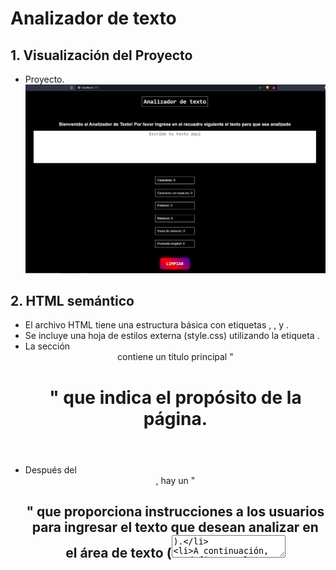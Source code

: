 # Analizador de texto

## 1. Visualización del Proyecto

* Proyecto.
![Analizador de texto](Analizador%20de%20Texto.jpg)


## 2. HTML semántico
* El archivo HTML tiene una estructura básica con etiquetas <html>, <head>, y <body>.
* Se incluye una hoja de estilos externa (style.css) utilizando la etiqueta <link>.
* La sección <header> contiene un título principal "<h1>" que indica el propósito de la página.
* Después del <header>, hay un "<h2>" que proporciona instrucciones a los usuarios para ingresar el texto que desean analizar en el área de texto (<textarea>).
* A continuación, se define un elemento "<ul>" con la clase "all". 
* Dentro de este elemento, hay seis elementos "<li>" con la clase "box", cada uno con un atributo data-testid que se utilizará para actualizar los resultados del análisis posteriormente.
* Luego se encuentra un botón con el id "reset-button", que se utilizará para limpiar el contenido del área de texto y restablecer los resultados del análisis.
* Finalmente, se incluyen dos scripts: "analyzer.js" y "index.js" con el atributo type="module", lo que permite la importación y exportación de módulos JavaScript.

## 3. CSS

Estilos generales:

* body: Establece la fuente (Arial, sans-serif) y el tamaño de línea (1.6) para el contenido de la página. También elimina el margen y el relleno predeterminado y establece un color de fondo (#f9f9f9).
Estilos del encabezado (header y h1):

* header: Establece el fondo (#333) y el color del texto (#fff) para el encabezado. También alinea el texto al centro y agrega un relleno de 10px en la parte superior e inferior.
h1: Elimina el margen predeterminado para asegurarse de que el título del encabezado esté alineado correctamente.
Estilos del subtítulo (h2):

* h2: Alinea el texto al centro.
Estilos del área de texto (textarea):

* textarea: Hace que el área de texto se muestre como un bloque para ocupar todo el ancho disponible. Establece márgenes automático para centrarlo horizontalmente. También define un ancho del 80% con un ancho mínimo de 300px y un ancho máximo de 800px. Se establece un relleno de 10px y un tamaño de fuente de 16px. Además, permite el redimensionamiento vertical para que el usuario pueda ajustar la altura del área de texto.
Estilos de la lista de métricas (ul.all y li.box):

* ul.all: Establece la lista para no mostrar viñetas y elimina el margen, relleno y decoración de la lista. El ancho se ajusta al contenido, y el texto se alinea a la izquierda.
li.box: Agrega un margen inferior de 10px y un relleno de 10px a cada elemento de la lista. Se establece un borde blanco de 1px alrededor de cada elemento, creando una caja para cada métrica. Se utiliza la fuente Helvetica, Arial o sans-serif. El fondo se define como #f1f1f1 y el color de texto como #333.
Estilos del botón de reinicio (#reset-button):

* #reset-button: Establece el cursor del mouse como "pointer" para indicar que el botón es interactivo. Se elimina el borde, lo que da una apariencia plana al botón. El botón se muestra como bloque, lo que permite que ocupe todo el ancho disponible y se centra horizontalmente con márgenes automáticos. El tamaño de fuente es de 24px y el texto está en negrita. Se establece una posición relativa para permitir la superposición de elementos secundarios. El borde se redondea con un radio de 12px, y el fondo tiene un degradado lineal de 45 grados que va de rojo a azul y luego a blanco y se repite. Además, se define una animación llamada "glowing" que se aplicará al botón con una duración de 20 segundos, movimiento lineal e infinita repetición. Por último, se establece la fuente como Consolas o monospace.
Estilos del efecto de resplandor (#reset-button::before):

* #reset-button::before: Crea un pseudo-elemento ::before que se superpondrá al botón de reinicio. El pseudo-elemento ocupa todo el espacio disponible con un fondo degradado lineal similar al del botón. La propiedad filter: blur(8px) aplica un desenfoque a este pseudo-elemento. También se aplica la misma animación "glowing" para que el resplandor aparezca en el fondo del botón. El z-index se establece en -1 para que el pseudo-elemento esté detrás del botón principal.


## 4. Index.js

* Importación del módulo analyzer: Se importa el módulo analyzer que contiene todas las funciones relacionadas con el análisis de texto. Esto permite utilizar las funciones definidas en el módulo para realizar el análisis del texto ingresado por el usuario.

* Selección de elementos del DOM:

* const textarea: Se selecciona el elemento textarea del DOM usando document.querySelector('textarea'). Este elemento representa el área de texto donde el usuario ingresará su texto para ser analizado.
* const metricsList: Se selecciona el elemento ul.all del DOM usando document.querySelector('ul.all'). Este elemento representa la lista de métricas donde se mostrarán los resultados del análisis.
* const resetButton: Se selecciona el elemento con el id "reset-button" del DOM usando document.getElementById('reset-button'). Este elemento representa el botón de reinicio que permitirá borrar el contenido del área de texto y restablecer las métricas a cero.

* Event Listeners:

* textarea.addEventListener('keyup', updateMetrics): Se agrega un evento de escucha al área de texto que escuchará el evento de keyup (cuando se suelta una tecla) y llamará a la función updateMetrics. Esto significa que cada vez que el usuario escriba o modifique el contenido del área de texto, se actualizarán las métricas en la lista.
* resetButton.addEventListener('click', clearInputText): Se agrega un evento de escucha al botón de reinicio que escuchará el evento de click (cuando se hace clic en el botón) y llamará a la función clearInputText. Esto permitirá que el usuario borre el contenido del área de texto y restablezca las métricas haciendo clic en el botón.

* Función updateMetrics():

Esta función se ejecuta cada vez que el usuario escribe o modifica el contenido del área de texto.
Primero, se obtiene el texto ingresado por el usuario del área de texto usando textarea.value.
Luego, se verifica si el texto está vacío o solo contiene espacios en blanco usando if (!text.trim()). Si es así, significa que el usuario no ha ingresado ningún texto, por lo que se llama a la función resetMetrics() para restablecer todas las métricas a cero y se sale de la función usando return.
Si el texto no está vacío, se procede a calcular todas las métricas utilizando las funciones del módulo analyzer.
Finalmente, se actualiza el contenido de la lista de métricas en el DOM con los valores calculados.
* Función resetMetrics():

Esta función restablece todas las métricas en la lista a cero.
Selecciona cada elemento de la lista de métricas usando metricsList.querySelector('[data-testid="..."]') y actualiza su contenido con una cadena que indica que el valor de la métrica es cero.
* Función clearInputText():

Esta función se ejecuta cuando el usuario hace clic en el botón de reinicio.
Establece el valor del área de texto (textarea.value) como una cadena vacía, lo que borra todo el contenido del área de texto.
Luego, llama a la función resetMetrics() para restablecer todas las métricas a cero y actualizar el contenido de la lista de métricas en el DOM.


## 5. Analyzer.js

* Objeto analyzer: El archivo define un objeto llamado analyzer que contiene varias funciones para realizar el análisis de texto.

* Función getWordCount(text):

Esta función recibe un parámetro text, que es el texto que se va a analizar.
Primero, se verifica si el texto está vacío o solo contiene espacios en blanco usando if (!text.trim()). Si es así, significa que el texto no contiene palabras, por lo que se retorna 0.
Si el texto no está vacío, se elimina cualquier espacio en blanco adicional al inicio y al final del texto utilizando text.trim().
Luego, se divide el texto en palabras utilizando la función split(/\s+/), que usa una expresión regular para separar el texto en base a uno o más espacios en blanco.
Finalmente, se retorna la longitud del array resultante, que representa la cantidad de palabras en el texto.
* Función getCharacterCount(text):

Esta función recibe un parámetro text, que es el texto que se va a analizar.
Simplemente retorna la longitud del texto, lo que representa la cantidad total de caracteres en el texto, incluyendo espacios en blanco, signos de puntuación y otros caracteres.
* Función getCharacterCountExcludingSpaces(text):

Esta función recibe un parámetro text, que es el texto que se va a analizar.
Utiliza expresiones regulares para eliminar todos los caracteres que no sean letras y números (es decir, excluyendo espacios en blanco, signos de puntuación y otros caracteres especiales) del texto.
Luego, cuenta la cantidad de caracteres que quedan en el texto y retorna este valor, que representa la cantidad de caracteres excluyendo espacios y signos de puntuación.
* Función getAverageWordLength(text):

Esta función recibe un parámetro text, que es el texto que se va a analizar.
Divide el texto en palabras utilizando la función split(" "), que separa el texto en base a los espacios en blanco, considerando cada palabra y número como un elemento en un array llamado wordL.
Luego, se inicia una variable lengthTotal en cero, que se utilizará para almacenar la suma de las longitudes de todas las palabras en el texto.
Se realiza un bucle for para iterar sobre cada elemento en el array wordL, y se suma la longitud de cada palabra a la variable lengthTotal.
Luego, se calcula el promedio de la longitud de las palabras dividiendo la suma total (lengthTotal) entre la cantidad de palabras en el texto (wordL.length).
El resultado del promedio se redondea a dos decimales utilizando toFixed(2).
Finalmente, se convierte el resultado en un número utilizando Number() y se retorna el promedio de la longitud de las palabras.
* Función getNumberCount(text):

Esta función recibe un parámetro text, que es el texto que se va a analizar.
Utiliza una expresión regular para encontrar todos los números (incluyendo números decimales) en el texto, y los almacena en un array llamado numbers.
Retorna la cantidad de números encontrados, que es la longitud del array numbers, representando así la cantidad de números en el texto.
* Función getNumberSum(text):

Esta función recibe un parámetro text, que es el texto que se va a analizar.
Utiliza una expresión regular para encontrar todos los números (incluyendo números decimales) en el texto, y los almacena en un array llamado numbers.
Si no se encuentran números en el texto, la función retorna 0.
Si se encuentran números en el texto, se utiliza la función reduce para sumar todos los números del array numbers.
Retorna el resultado de la suma, que representa la suma de todos los números encontrados en el texto.